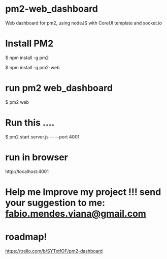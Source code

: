 # pm2-web_dashboard
Web dashboard for pm2, using nodeJS with CoreUI template and socket.io

# Install PM2

$ npm install -g pm2 <BR>

$ npm install -g pm2-web

# run pm2 web_dashboard

$ pm2 web

# Run this ....

$ pm2 start server.js -- --port 4001

# run in browser

http://localhost:4001

# Help me Improve my project !!! send your suggestion to me: fabio.mendes.viana@gmail.com
# roadmap!

https://trello.com/b/SYTxtfOF/pm2-dashboard
